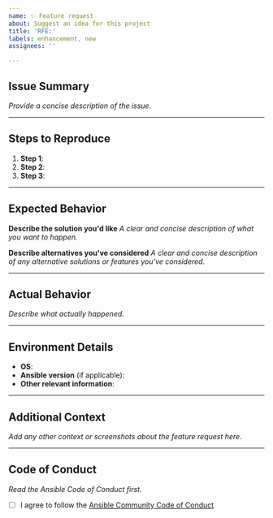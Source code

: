 ```yaml
---
name: ✨ Feature request
about: Suggest an idea for this project
title: 'RFE:'
labels: enhancement, new
assignees: ''

---
```


## Issue Summary

*Provide a concise description of the issue.*

---

## Steps to Reproduce

1. **Step 1**:
2. **Step 2**:
3. **Step 3**:

---

## Expected Behavior

**Describe the solution you'd like**
*A clear and concise description of what you want to happen.*

**Describe alternatives you've considered**
*A clear and concise description of any alternative solutions or features you've considered.*

---

## Actual Behavior

*Describe what actually happened.*

---

## Environment Details

- **OS**:
- **Ansible version** (if applicable):
- **Other relevant information**:

---

## Additional Context
*Add any other context or screenshots about the feature request here.*

---

## Code of Conduct
*Read the Ansible Code of Conduct first.*

- [ ] I agree to follow the [Ansible Community Code of Conduct](https://docs.ansible.com/ansible/latest/community/code_of_conduct.html)
